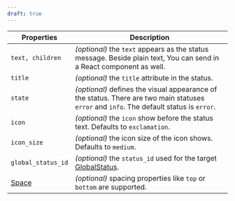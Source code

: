 ```yaml
---
draft: true
---
```


| Properties                                      | Description                                                                                                                              |
| ----------------------------------------------- | ---------------------------------------------------------------------------------------------------------------------------------------- |
| `text, children`                                | _(optional)_ the `text` appears as the status message. Beside plain text, You can send in a React component as well.                     |
| `title`                                         | _(optional)_ the `title` attribute in the status.                                                                                        |
| `state`                                         | _(optional)_ defines the visual appearance of the status. There are two main statuses `error` and `info`. The default status is `error`. |
| `icon`                                          | _(optional)_ the `icon` show before the status text. Defaults to `exclamation`.                                                          |
| `icon_size`                                     | _(optional)_ the icon size of the icon shows. Defaults to `medium`.                                                                      |
| `global_status_id`                              | _(optional)_ the `status_id` used for the target [GlobalStatus](/uilib/components/global-status).                                        |
| [Space](/uilib/components/space#tab-properties) | _(optional)_ spacing properties like `top` or `bottom` are supported.                                                                    |
